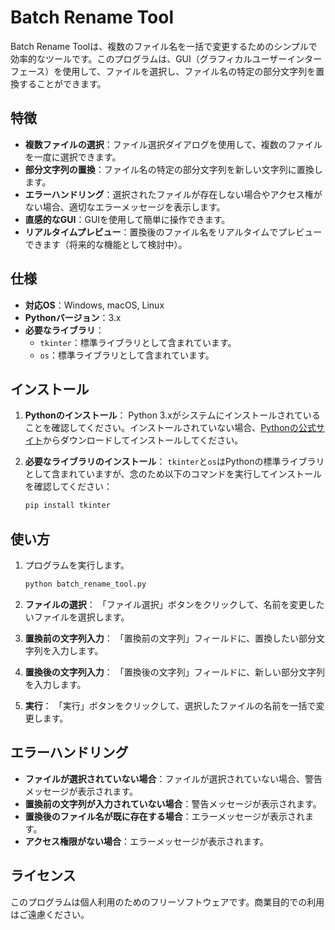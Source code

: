 # Batch Rename Tool

Batch Rename Toolは、複数のファイル名を一括で変更するためのシンプルで効率的なツールです。このプログラムは、GUI（グラフィカルユーザーインターフェース）を使用して、ファイルを選択し、ファイル名の特定の部分文字列を置換することができます。

## 特徴

- **複数ファイルの選択**：ファイル選択ダイアログを使用して、複数のファイルを一度に選択できます。
- **部分文字列の置換**：ファイル名の特定の部分文字列を新しい文字列に置換します。
- **エラーハンドリング**：選択されたファイルが存在しない場合やアクセス権がない場合、適切なエラーメッセージを表示します。
- **直感的なGUI**：GUIを使用して簡単に操作できます。
- **リアルタイムプレビュー**：置換後のファイル名をリアルタイムでプレビューできます（将来的な機能として検討中）。

## 仕様

- **対応OS**：Windows, macOS, Linux
- **Pythonバージョン**：3.x
- **必要なライブラリ**：
  - `tkinter`：標準ライブラリとして含まれています。
  - `os`：標準ライブラリとして含まれています。

## インストール

1. **Pythonのインストール**：
   Python 3.xがシステムにインストールされていることを確認してください。インストールされていない場合、[Pythonの公式サイト](https://www.python.org/downloads/)からダウンロードしてインストールしてください。

2. **必要なライブラリのインストール**：
   `tkinter`と`os`はPythonの標準ライブラリとして含まれていますが、念のため以下のコマンドを実行してインストールを確認してください：
   ```bash
   pip install tkinter
   ```

## 使い方

1. プログラムを実行します。
   ```bash
   python batch_rename_tool.py
   ```

2. **ファイルの選択**：
   「ファイル選択」ボタンをクリックして、名前を変更したいファイルを選択します。

3. **置換前の文字列入力**：
   「置換前の文字列」フィールドに、置換したい部分文字列を入力します。

4. **置換後の文字列入力**：
   「置換後の文字列」フィールドに、新しい部分文字列を入力します。

5. **実行**：
   「実行」ボタンをクリックして、選択したファイルの名前を一括で変更します。

## エラーハンドリング

- **ファイルが選択されていない場合**：ファイルが選択されていない場合、警告メッセージが表示されます。
- **置換前の文字列が入力されていない場合**：警告メッセージが表示されます。
- **置換後のファイル名が既に存在する場合**：エラーメッセージが表示されます。
- **アクセス権限がない場合**：エラーメッセージが表示されます。

## ライセンス

このプログラムは個人利用のためのフリーソフトウェアです。商業目的での利用はご遠慮ください。